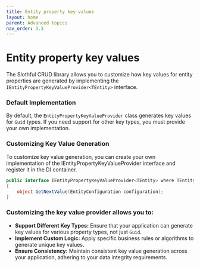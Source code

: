 ```yaml
---
title: Entity property key values
layout: home
parent: Advanced topics
nav_order: 3.3
---
```


# Entity property key values

The Slothful CRUD library allows you to customize how key values for entity properties are generated by implementing the `IEntityPropertyKeyValueProvider<TEntity>` interface.

### Default Implementation

By default, the `EntityPropertyKeyValueProvider` class generates key values for `Guid` types. If you need support for other key types, you must provide your own implementation.

### Customizing Key Value Generation
To customize key value generation, you can create your own implementation of the IEntityPropertyKeyValueProvider<TEntity> interface and register it in the DI container.

```csharp
public interface IEntityPropertyKeyValueProvider<TEntity> where TEntity : class, ISlothfulEntity
{
    object GetNextValue(EntityConfiguration configuration);
}
```

### Customizing the key value provider allows you to:

- **Support Different Key Types:** Ensure that your application can generate key values for various property types, not just `Guid`.
- **Implement Custom Logic:** Apply specific business rules or algorithms to generate unique key values.
- **Ensure Consistency:** Maintain consistent key value generation across your application, adhering to your data integrity requirements.
